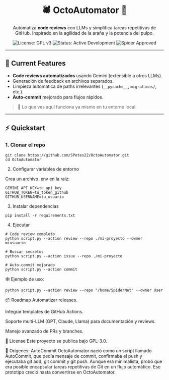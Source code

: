 <h1 align="center">🕷️ OctoAutomator 🐙</h1>

<p align="center">
Automatiza <strong>code reviews</strong> con LLMs y simplifica tareas repetitivas de GitHub.  
Inspirado en la agilidad de la araña y la potencia del pulpo.  
</p>

<p align="center">
  <img src="https://img.shields.io/badge/License-GPLv3-blue.svg" alt="License: GPL v3">
  <img src="https://img.shields.io/badge/Status-Active_Development-brightgreen.svg" alt="Status: Active Development">
  <img src="https://img.shields.io/badge/Spider-Approved-black.svg?logo=github" alt="Spider Approved">
</p>

---

## 🚀 Current Features
- **Code reviews automatizados** usando Gemini (extensible a otros LLMs).  
- Generación de feedback en archivos separados.  
- Limpieza automática de paths irrelevantes (`__pycache__`, `migrations/`, etc.).  
- **Auto-commit** mejorado para flujos rápidos.  

> 🔎 Lo que ves aquí funciona ya mismo en tu entorno local.

---

## ⚡ Quickstart

### 1. Clonar el repo

```
git clone https://github.com/SPotes22/OctoAutomator.git
cd OctoAutomator
```

2. Configurar variables de entorno

Crea un archivo .env en la raíz:

```
GEMINI_API_KEY=tu_api_key
GITHUB_TOKEN=tu_token_github
GITHUB_USERNAME=tu_usuario
```

3. Instalar dependencias
```
pip install -r requirements.txt
```
4. Ejecutar
```
# Code review completo
python script.py --action review --repo ./mi-proyecto --owner miusuario

# Buscar secretos
python script.py --action issue --repo ./mi-proyecto

# Auto-commit mejorado
python script.py --action commit
```
🕸️ Ejemplo de uso:
```
python script.py --action review --repo "/home/SpiderNet" --owner User
```

📦 Roadmap
Automatizar releases.

Integrar templates de GitHub Actions.

Soporte multi-LLM (GPT, Claude, Llama) para documentación y reviews.

Manejo avanzado de PRs y branches.

🧩 License
Este proyecto se publica bajo GPL-3.0.

🐣 Orígenes: AutoCommit
OctoAutomator nació como un script llamado AutoCommit, que pedía mensaje de commit, confirmaba el push y ejecutaba git add, git commit y git push.
Aunque era minimalista, probó que era posible encapsular tareas repetitivas de Git en un flujo automático.
Ese prototipo creció hasta convertirse en OctoAutomator.
